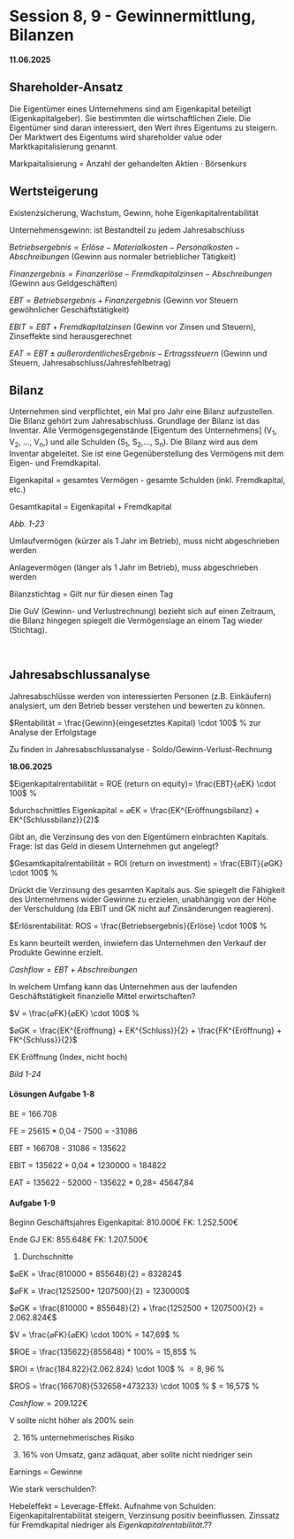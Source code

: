 # Session 8, 9 - Gewinnermittlung, Bilanzen
**11.06.2025**

## Shareholder-Ansatz
Die Eigentümer eines Unternehmens sind am Eigenkapital beteiligt (Eigenkapitalgeber). Sie bestimmten die wirtschaftlichen Ziele. Die Eigentümer sind daran interessiert, den Wert ihres Eigentums zu steigern. Der Marktwert des Eigentums wird shareholder value oder Marktkapitalisierung genannt.

Markpaitalisierung = Anzahl der gehandelten Aktien $\cdot$ Börsenkurs

## Wertsteigerung
Existenzsicherung, Wachstum, Gewinn, hohe Eigenkapitalrentabilität

Unternehmensgewinn: ist Bestandteil zu jedem Jahresabschluss

$Betriebsergebnis = Erlöse - Materialkosten - Personalkosten - Abschreibungen$        (Gewinn aus normaler betrieblicher Tätigkeit)

$Finanzergebnis = Finanzerlöse - Fremdkapitalzinsen - Abschreibungen$            (Gewinn aus Geldgeschäften)

$EBT = Betriebsergebnis + Finanzergebnis$             (Gewinn vor Steuern gewöhnlicher Geschäftstätigkeit)

$EBIT = EBT + Fremdkapitalzinsen$         (Gewinn vor Zinsen und Steuern), Zinseffekte sind herausgerechnet

$EAT = EBT \pm außerordentliches Ergebnis - Ertragssteuern$            (Gewinn und Steuern, Jahresabschluss/Jahresfehlbetrag)

## Bilanz
Unternehmen sind verpflichtet, ein Mal pro Jahr eine Bilanz aufzustellen. Die Bilanz gehört zum Jahresabschluss. Grundlage der Bilanz ist das Inventar. Alle Vermögensgegenstände [Eigentum des Unternehmens] (V<sub>1</sub>, V<sub>2</sub>, ..., V<sub>n</sub>,) und alle Schulden (S<sub>1</sub>, S<sub>2</sub>,..., S<sub>n</sub>). Die Bilanz wird aus dem Inventar abgeleitet. Sie ist eine Gegenüberstellung des Vermögens mit dem Eigen- und Fremdkapital.

Eigenkapital = gesamtes Vermögen - gesamte Schulden (inkl. Fremdkapital, etc.)

Gesamtkapital = Eigenkapital + Fremdkapital

*Abb. 1-23*

Umlaufvermögen (kürzer als 1 Jahr im Betrieb), muss nicht abgeschrieben werden

Anlagevermögen (länger als 1 Jahr im Betrieb), muss abgeschrieben werden


Bilanzstichtag = Gilt nur für diesen einen Tag

Die GuV (Gewinn- und Verlustrechnung) bezieht sich auf einen Zeitraum, die Bilanz hingegen spiegelt die Vermögenslage an einem Tag wieder (Stichtag).

&nbsp;

## Jahresabschlussanalyse
Jahresabschlüsse werden von interessierten Personen (z.B. Einkäufern) analysiert, um den Betrieb besser verstehen und bewerten zu können.

$Rentabilität = \frac{Gewinn}{eingesetztes Kapital} \cdot 100$ % zur Analyse der Erfolgstage

Zu finden in Jahresabschlussanalyse - Soldo/Gewinn-Verlust-Rechnung

**18.06.2025**

$Eigenkapitalrentabilität = ROE (return on equity)= \frac{EBT}{⌀EK} \cdot 100$ %

$durchschnittles Eigenkapital = ⌀EK = \frac{EK^{Eröffnungsbilanz} + EK^{Schlussbilanz}}{2}$


Gibt an, die Verzinsung des von den Eigentümern einbrachten Kapitals. Frage: Ist das Geld in diesem Unternehmen gut angelegt?

$Gesamtkapitalrentabilität = ROI (return on investment) = \frac{EBIT}{⌀GK} \cdot 100$ %

Drückt die Verzinsung des gesamten Kapitals aus. Sie spiegelt die Fähigkeit des Unternehmens wider Gewinne zu erzielen, unabhängig von der Höhe der Verschuldung (da EBIT und GK nicht auf Zinsänderungen reagieren).

$Erlösrentabilität: ROS = \frac{Betriebsergebnis}{Erlöse} \cdot 100$ %

Es kann beurteilt werden, inwiefern das Unternehmen den Verkauf der Produkte Gewinne erzielt.


$Cashflow = EBT + Abschreibungen$

In welchem Umfang kann das Unternehmen aus der laufenden Geschäftstätigkeit finanzielle Mittel erwirtschaften?


$V = \frac{⌀FK}{⌀EK} \cdot 100$ %

$⌀GK = \frac{EK^{Eröffnung} + EK^{Schluss}}{2} + \frac{FK^{Eröffnung} + FK^{Schluss}}{2}$

EK Eröffnung (Index, nicht hoch)

*Bild 1-24*

#### Lösungen Aufgabe 1-8
BE = 166.708

FE = 25615 * 0,04 - 7500 = -31086

EBT = 166708 - 31086 = 135622

EBIT = 135622 + 0,04 * 1230000 = 184822

EAT = 135622 - 52000 - 135622 * 0,28= 45647,84

#### Aufgabe 1-9

Beginn Geschäftsjahres Eigenkapital: 810.000€
FK: 1.252.500€

Ende GJ EK: 855.648€
FK: 1.207.500€

1. Durchschnitte

$⌀EK = \frac{810000 + 855648}{2} = 832824$

$⌀FK = \frac{1252500+ 1207500}{2} = 1230000$

$⌀GK = \frac{810000 + 855648}{2} + \frac{1252500 + 1207500}{2} = 2.062.824€$

$V = \frac{⌀FK}{⌀EK} \cdot 100% = 147,69$ %

$ROE =  \frac{135622}{855648} * 100% = 15,85$ %

$ROI = \frac{184.822}{2.062.824} \cdot 100$ % $= 8,96$ %

$ROS = \frac{166708}{532658+473233} \cdot 100$ % $ = 16,57$ %

$Cashflow = 209.122€$

V sollte nicht höher als 200% sein

2. 16% unternehmerisches Risiko

3. 16% von Umsatz, ganz adäquat, aber sollte nicht niedriger sein

Earnings = Gewinne


Wie stark verschulden?:

Hebeleffekt = Leverage-Effekt. Aufnahme von Schulden: Eigenkapitalrentabilität steigern, Verzinsung positiv beeinflussen. Zinssatz für Fremdkapital niedriger als _Eigenkapitalrentabilität_.??
